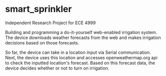 # smart_sprinkler
Independent Research Project for ECE 4999

Building and programming a do-it-yourself web-enabled irrigation system.  The device downloads weather forecasts from the web and makes irrigation decisions based on those forecasts. 

So far, the device can take in a location input via Serial communication. Next, the device uses this location and accesses openweathermap.org api to check the inputted location's forecast.  Based on this forecast data, the device decides whether or not to turn on irrigation. 
